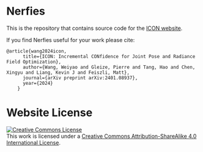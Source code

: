 # Nerfies

This is the repository that contains source code for the [ICON website]().

If you find Nerfies useful for your work please cite:
```
@article{wang2024icon,
      title={ICON: Incremental CONfidence for Joint Pose and Radiance Field Optimization},
      author={Wang, Weiyao and Gleize, Pierre and Tang, Hao and Chen, Xingyu and Liang, Kevin J and Feiszli, Matt},
      journal={arXiv preprint arXiv:2401.08937},
      year={2024}
    }
```

# Website License
<a rel="license" href="http://creativecommons.org/licenses/by-sa/4.0/"><img alt="Creative Commons License" style="border-width:0" src="https://i.creativecommons.org/l/by-sa/4.0/88x31.png" /></a><br />This work is licensed under a <a rel="license" href="http://creativecommons.org/licenses/by-sa/4.0/">Creative Commons Attribution-ShareAlike 4.0 International License</a>.

